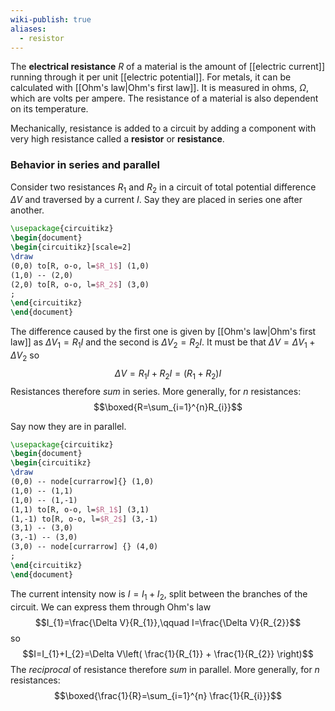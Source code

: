 ```yaml
---
wiki-publish: true
aliases:
  - resistor
---
```

The **electrical resistance** $R$ of a material is the amount of [[electric current]] running through it per unit [[electric potential]]. For metals, it can be calculated with [[Ohm's law|Ohm's first law]]. It is measured in ohms, $\Omega$, which are volts per ampere. The resistance of a material is also dependent on its temperature.

Mechanically, resistance is added to a circuit by adding a component with very high resistance called a **resistor** or **resistance**.
### Behavior in series and parallel
Consider two resistances $R_{1}$ and $R_{2}$ in a circuit of total potential difference $\Delta V$ and traversed by a current $I$. Say they are placed in series one after another.

```tikz
\usepackage{circuitikz}
\begin{document}
\begin{circuitikz}[scale=2]
\draw
(0,0) to[R, o-o, l=$R_1$] (1,0)
(1,0) -- (2,0)
(2,0) to[R, o-o, l=$R_2$] (3,0)
;
\end{circuitikz}
\end{document}
```

The difference caused by the first one is given by [[Ohm's law|Ohm's first law]] as $\Delta V_{1}=R_{1}I$ and the second is $\Delta V_{2}=R_{2}I$. It must be that $\Delta V=\Delta V_{1}+\Delta V_{2}$ so
$$\Delta V=R_{1}I+R_{2}I=(R_{1}+R_{2})I$$
Resistances therefore *sum* in series. More generally, for $n$ resistances:
$$\boxed{R=\sum_{i=1}^{n}R_{i}}$$

Say now they are in parallel.

```tikz
\usepackage{circuitikz}
\begin{document}
\begin{circuitikz}
\draw
(0,0) -- node[currarrow]{} (1,0)
(1,0) -- (1,1)
(1,0) -- (1,-1)
(1,1) to[R, o-o, l=$R_1$] (3,1)
(1,-1) to[R, o-o, l=$R_2$] (3,-1)
(3,1) -- (3,0)
(3,-1) -- (3,0)
(3,0) -- node[currarrow] {} (4,0)
;
\end{circuitikz}
\end{document}
```

The current intensity now is $I=I_{1}+I_{2}$, split between the branches of the circuit. We can express them through Ohm's law
$$I_{1}=\frac{\Delta V}{R_{1}},\qquad I=\frac{\Delta V}{R_{2}}$$
so
$$I=I_{1}+I_{2}=\Delta V\left( \frac{1}{R_{1}} + \frac{1}{R_{2}} \right)$$
The *reciprocal* of resistance therefore *sum* in parallel. More generally, for $n$ resistances:
$$\boxed{\frac{1}{R}=\sum_{i=1}^{n} \frac{1}{R_{i}}}$$
